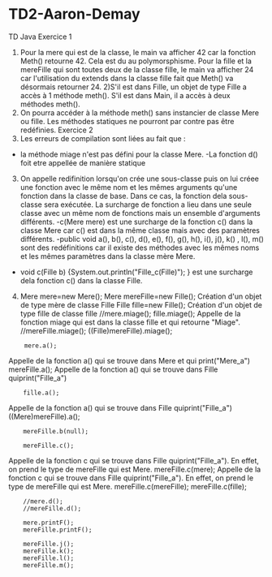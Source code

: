# TD2-Aaron-Demay
TD Java
Exercice 1 
1) Pour la mere qui est de la classe, le main va afficher 42 car la fonction Meth() retourne 42.  Cela est du au polymorsphisme.
Pour la fille et la mereFille qui sont toutes deux de la classe fille, le main va afficher 24 car l'utilisation du extends dans la classe fille fait que Meth() va désormais retourner 24.
2)S'il est dans Fille, un objet de type Fille a accès à 1 méthode meth(). S'il est dans Main, il a accès à deux méthodes meth().
3) On pourra accéder à la méthode meth() sans instancier de classe Mere ou fille. Les méthodes statiques ne pourront par contre pas être redéfinies.
Exercice 2 
1) Les erreurs de compilation sont liées au fait que :
- la méthode miage n'est pas défini pour la classe Mere. 
-La fonction d() foit etre appellée de manière statique
3) On appelle redifinition lorsqu'on crée une sous-classe puis on lui créee une fonction avec le même nom et les mêmes arguments qu'une fonction dans la classe de base. Dans ce cas, la fonction dela sous-classe sera exécutée.
La surcharge de fonction a lieu dans une seule classe avec un même nom de fonctions mais un ensemble d'arguments différents.
-c(Mere mere) est une surcharge de la fonction c() dans la classe Mere car c() est dans la même classe mais avec des paramètres différents.
-public void a(), b(), c(), d(), e(), f(), g(), h(), i(), j(), k() , l(), m() sont des redéfinitions car il existe des méthodes avec les mêmes noms et les mêmes paramètres dans la classe mère Mere.
- void c(Fille b) {System.out.println("Fille_c(Fille)"); } est une surcharge dela fonction c() dans la classe Fille.

4) 
	Mere mere=new Mere();
		Mere mereFille=new Fille();
Création d'un objet de type mère de classe Fille 
		Fille fille=new Fille();
Création d'un objet de type fille de classe fille
		//mere.miage();
		fille.miage();
Appelle de la fonction miage qui est dans la classe fille et qui retourne "Miage". 
		//mereFille.miage();
		((Fille)mereFille).miage();

		mere.a();
Appelle de la fonction a() qui se trouve dans Mere et qui print("Mere_a")
		mereFille.a();
Appelle de la fonction a() qui se trouve dans Fille quiprint("Fille_a")

		fille.a();
Appelle de la fonction a() qui se trouve dans Fille quiprint("Fille_a")
		((Mere)mereFille).a();

		mereFille.b(null);

		mereFille.c();
Appelle de la fonction c qui se trouve dans Fille quiprint("Fille_a"). En effet, on prend le type de mereFille qui est Mere.
		mereFille.c(mere);
Appelle de la fonction c qui se trouve dans Fille quiprint("Fille_a"). En effet, on prend le type de mereFille qui est Mere.
		mereFille.c(mereFille);
		mereFille.c(fille);

		//mere.d();
		//mereFille.d();

		mere.printF();
		mereFille.printF();

		mereFille.j();
		mereFille.k();
		mereFille.l();
		mereFille.m();




